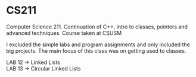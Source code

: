 # CS211
Computer Science 211. Continuation of C++, intro to classes, pointers and advanced techniques. Course taken at CSUSM


I excluded the simple labs and program assignments and only included the big projects. The main focus of this class was on getting used to classes.

LAB 12  -> Linked Lists   
LAB 13  -> Circular Linked Lists  
